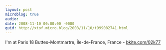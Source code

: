 ```yaml
---
layout: post
microblog: true
audio: 
date: 2008-11-10 00:00:00 -0000
guid: http://xtof.micro.blog/2008/11/10/t999082741.html
---
```

I'm at Paris 18 Buttes-Montmartre, Île-de-France, France - [bkite.com/02k77](http://bkite.com/02k77)
